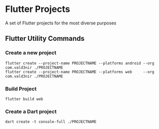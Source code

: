 # Flutter Projects

A set of Flutter projects for the most diverse purposes

## Flutter Utility Commands

### Create a new project

    flutter create --project-name PROJECTNAME --platforms android --org com.vald3nir ./PROJECTNAME
    flutter create --project-name PROJECTNAME --platforms web     --org com.vald3nir ./PROJECTNAME

### Build Project

    flutter build web

### Create a Dart project

    dart create -t console-full ./PROJECTNAME
